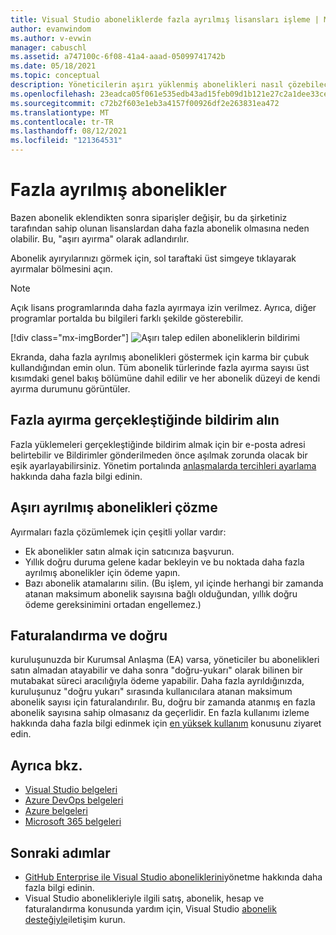 ```yaml
---
title: Visual Studio aboneliklerde fazla ayrılmış lisansları işleme | Microsoft Docs
author: evanwindom
ms.author: v-evwin
manager: cabuschl
ms.assetid: a747100c-6f08-41a4-aaad-05099741742b
ms.date: 05/18/2021
ms.topic: conceptual
description: Yöneticilerin aşırı yüklenmiş abonelikleri nasıl çözebileceğinizi öğrenin
ms.openlocfilehash: 23eadca05f061e535edb43ad15feb09d1b121e27c2a1dee33ceacfe8da012e00
ms.sourcegitcommit: c72b2f603e1eb3a4157f00926df2e263831ea472
ms.translationtype: MT
ms.contentlocale: tr-TR
ms.lasthandoff: 08/12/2021
ms.locfileid: "121364531"
---
```

# <a name="over-allocated-subscriptions"></a>Fazla ayrılmış abonelikler
Bazen abonelik eklendikten sonra siparişler değişir, bu da şirketiniz tarafından sahip olunan lisanslardan daha fazla abonelik olmasına neden olabilir. Bu, "aşırı ayırma" olarak adlandırılır.  

Abonelik ayıryılarınızı görmek için, sol taraftaki üst simgeye tıklayarak ayırmalar bölmesini açın.  

> [!NOTE]
> Açık lisans programlarında daha fazla ayırmaya izin verilmez.  Ayrıca, diğer programlar portalda bu bilgileri farklı şekilde gösterebilir.
>
> [!div class="mx-imgBorder"]
> ![Aşırı talep edilen aboneliklerin bildirimi](_img/over-claimed/over-claimed-alert.png "Fazla ayırma sayısı genel bakışta listelenir ve her abonelik türü için grafikteki karma çubukla temsil edilir.")

Ekranda, daha fazla ayrılmış abonelikleri göstermek için karma bir çubuk kullandığından emin olun.  Tüm abonelik türlerinde fazla ayırma sayısı üst kısımdaki genel bakış bölümüne dahil edilir ve her abonelik düzeyi de kendi ayırma durumunu görüntüler.  

## <a name="receive-notifications-when-over-allocations-occur"></a>Fazla ayırma gerçekleştiğinde bildirim alın
Fazla yüklemeleri gerçekleştiğinde bildirim almak için bir e-posta adresi belirtebilir ve Bildirimler gönderilmeden önce aşılmak zorunda olacak bir eşik ayarlayabilirsiniz.  Yönetim portalında [anlaşmalarda tercihleri ayarlama](admin-preferences.md) hakkında daha fazla bilgi edinin.

## <a name="resolve-over-allocated-subscriptions"></a>Aşırı ayrılmış abonelikleri çözme
Ayırmaları fazla çözümlemek için çeşitli yollar vardır:
- Ek abonelikler satın almak için satıcınıza başvurun.
- Yıllık doğru duruma gelene kadar bekleyin ve bu noktada daha fazla ayrılmış abonelikler için ödeme yapın. 
- Bazı abonelik atamalarını silin.  (Bu işlem, yıl içinde herhangi bir zamanda atanan maksimum abonelik sayısına bağlı olduğundan, yıllık doğru ödeme gereksinimini ortadan engellemez.)

## <a name="billing-and-true-up"></a>Faturalandırma ve doğru
kuruluşunuzda bir Kurumsal Anlaşma (EA) varsa, yöneticiler bu abonelikleri satın almadan atayabilir ve daha sonra "doğru-yukarı" olarak bilinen bir mutabakat süreci aracılığıyla ödeme yapabilir.  Daha fazla ayrıldığınızda, kuruluşunuz "doğru yukarı" sırasında kullanıcılara atanan maksimum abonelik sayısı için faturalandırılır.  Bu, doğru bir zamanda atanmış en fazla abonelik sayısına sahip olmasanız da geçerlidir.  En fazla kullanımı izleme hakkında daha fazla bilgi edinmek için [en yüksek kullanım](maximum-usage.md) konusunu ziyaret edin.


## <a name="see-also"></a>Ayrıca bkz.
- [Visual Studio belgeleri](/visualstudio/)
- [Azure DevOps belgeleri](/azure/devops/)
- [Azure belgeleri](/azure/)
- [Microsoft 365 belgeleri](/microsoft-365/)

## <a name="next-steps"></a>Sonraki adımlar
- [GitHub Enterprise ile Visual Studio aboneliklerini](assign-github.md)yönetme hakkında daha fazla bilgi edinin.
- Visual Studio abonelikleriyle ilgili satış, abonelik, hesap ve faturalandırma konusunda yardım için, Visual Studio [abonelik desteğiyle](https://aka.ms/vsadminhelp)iletişim kurun.